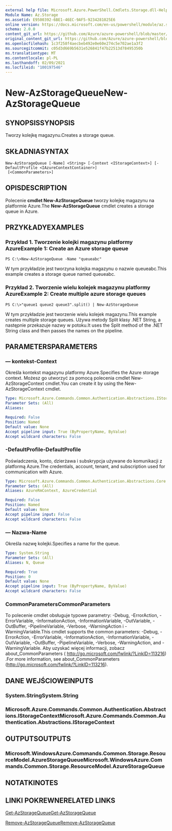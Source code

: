 ```yaml
---
external help file: Microsoft.Azure.PowerShell.Cmdlets.Storage.dll-Help.xml
Module Name: Az.Storage
ms.assetid: E9500392-6BE1-46EC-9AF5-9234281025E6
online version: https://docs.microsoft.com/en-us/powershell/module/az.storage/new-azstoragequeue
schema: 2.0.0
content_git_url: https://github.com/Azure/azure-powershell/blob/master/src/Storage/Storage.Management/help/New-AzStorageQueue.md
original_content_git_url: https://github.com/Azure/azure-powershell/blob/master/src/Storage/Storage.Management/help/New-AzStorageQueue.md
ms.openlocfilehash: 1c3f258f4aecbeb492e0e60e274c5e702ae1a3f2
ms.sourcegitcommit: c05d3d669b5631e526841f47b22513d78495350b
ms.translationtype: MT
ms.contentlocale: pl-PL
ms.lasthandoff: 02/09/2021
ms.locfileid: "100197546"
---
```

# <span data-ttu-id="28809-101">New-AzStorageQueue</span><span class="sxs-lookup"><span data-stu-id="28809-101">New-AzStorageQueue</span></span>

## <span data-ttu-id="28809-102">SYNOPSIS</span><span class="sxs-lookup"><span data-stu-id="28809-102">SYNOPSIS</span></span>
<span data-ttu-id="28809-103">Tworzy kolejkę magazynu.</span><span class="sxs-lookup"><span data-stu-id="28809-103">Creates a storage queue.</span></span>

## <span data-ttu-id="28809-104">SKŁADNIA</span><span class="sxs-lookup"><span data-stu-id="28809-104">SYNTAX</span></span>

```
New-AzStorageQueue [-Name] <String> [-Context <IStorageContext>] [-DefaultProfile <IAzureContextContainer>]
 [<CommonParameters>]
```

## <span data-ttu-id="28809-105">OPIS</span><span class="sxs-lookup"><span data-stu-id="28809-105">DESCRIPTION</span></span>
<span data-ttu-id="28809-106">Polecenie **cmdlet New-AzStorageQueue** tworzy kolejkę magazynu na platformie Azure.</span><span class="sxs-lookup"><span data-stu-id="28809-106">The **New-AzStorageQueue** cmdlet creates a storage queue in Azure.</span></span>

## <span data-ttu-id="28809-107">PRZYKŁADY</span><span class="sxs-lookup"><span data-stu-id="28809-107">EXAMPLES</span></span>

### <span data-ttu-id="28809-108">Przykład 1. Tworzenie kolejki magazynu platformy Azure</span><span class="sxs-lookup"><span data-stu-id="28809-108">Example 1: Create an Azure storage queue</span></span>
```
PS C:\>New-AzStorageQueue -Name "queueabc"
```

<span data-ttu-id="28809-109">W tym przykładzie jest tworzyna kolejka magazynu o nazwie queueabc.</span><span class="sxs-lookup"><span data-stu-id="28809-109">This example creates a storage queue named queueabc.</span></span>

### <span data-ttu-id="28809-110">Przykład 2. Tworzenie wielu kolejek magazynu platformy Azure</span><span class="sxs-lookup"><span data-stu-id="28809-110">Example 2: Create multiple azure storage queues</span></span>
```
PS C:\>"queue1 queue2 queue3".split() | New-AzStorageQueue
```

<span data-ttu-id="28809-111">W tym przykładzie jest tworzenie wielu kolejek magazynu.</span><span class="sxs-lookup"><span data-stu-id="28809-111">This example creates multiple storage queues.</span></span>
<span data-ttu-id="28809-112">Używa metody Split klasy .NET String, a następnie przekazuje nazwy w potoku.</span><span class="sxs-lookup"><span data-stu-id="28809-112">It uses the Split method of the .NET String class and then passes the names on the pipeline.</span></span>

## <span data-ttu-id="28809-113">PARAMETERS</span><span class="sxs-lookup"><span data-stu-id="28809-113">PARAMETERS</span></span>

### <span data-ttu-id="28809-114">— kontekst</span><span class="sxs-lookup"><span data-stu-id="28809-114">-Context</span></span>
<span data-ttu-id="28809-115">Określa kontekst magazynu platformy Azure.</span><span class="sxs-lookup"><span data-stu-id="28809-115">Specifies the Azure storage context.</span></span>
<span data-ttu-id="28809-116">Możesz go utworzyć za pomocą polecenia cmdlet New-AzStorageContext cmdlet.</span><span class="sxs-lookup"><span data-stu-id="28809-116">You can create it by using the New-AzStorageContext cmdlet.</span></span>

```yaml
Type: Microsoft.Azure.Commands.Common.Authentication.Abstractions.IStorageContext
Parameter Sets: (All)
Aliases:

Required: False
Position: Named
Default value: None
Accept pipeline input: True (ByPropertyName, ByValue)
Accept wildcard characters: False
```

### <span data-ttu-id="28809-117">-DefaultProfile</span><span class="sxs-lookup"><span data-stu-id="28809-117">-DefaultProfile</span></span>
<span data-ttu-id="28809-118">Poświadczenia, konto, dzierżawa i subskrypcja używane do komunikacji z platformą Azure.</span><span class="sxs-lookup"><span data-stu-id="28809-118">The credentials, account, tenant, and subscription used for communication with Azure.</span></span>

```yaml
Type: Microsoft.Azure.Commands.Common.Authentication.Abstractions.Core.IAzureContextContainer
Parameter Sets: (All)
Aliases: AzureRmContext, AzureCredential

Required: False
Position: Named
Default value: None
Accept pipeline input: False
Accept wildcard characters: False
```

### <span data-ttu-id="28809-119">— Nazwa</span><span class="sxs-lookup"><span data-stu-id="28809-119">-Name</span></span>
<span data-ttu-id="28809-120">Określa nazwę kolejki.</span><span class="sxs-lookup"><span data-stu-id="28809-120">Specifies a name for the queue.</span></span>

```yaml
Type: System.String
Parameter Sets: (All)
Aliases: N, Queue

Required: True
Position: 0
Default value: None
Accept pipeline input: True (ByPropertyName, ByValue)
Accept wildcard characters: False
```

### <span data-ttu-id="28809-121">CommonParameters</span><span class="sxs-lookup"><span data-stu-id="28809-121">CommonParameters</span></span>
<span data-ttu-id="28809-122">To polecenie cmdlet obsługuje typowe parametry: -Debug, -ErrorAction, -ErrorVariable, -InformationAction, -InformationVariable, -OutVariable, -OutBuffer, -PipelineVariable, -Verbose, -WarningAction i -WarningVariable.</span><span class="sxs-lookup"><span data-stu-id="28809-122">This cmdlet supports the common parameters: -Debug, -ErrorAction, -ErrorVariable, -InformationAction, -InformationVariable, -OutVariable, -OutBuffer, -PipelineVariable, -Verbose, -WarningAction, and -WarningVariable.</span></span> <span data-ttu-id="28809-123">Aby uzyskać więcej informacji, zobacz about_CommonParameters ( http://go.microsoft.com/fwlink/?LinkID=113216) .</span><span class="sxs-lookup"><span data-stu-id="28809-123">For more information, see about_CommonParameters (http://go.microsoft.com/fwlink/?LinkID=113216).</span></span>

## <span data-ttu-id="28809-124">DANE WEJŚCIOWE</span><span class="sxs-lookup"><span data-stu-id="28809-124">INPUTS</span></span>

### <span data-ttu-id="28809-125">System.String</span><span class="sxs-lookup"><span data-stu-id="28809-125">System.String</span></span>

### <span data-ttu-id="28809-126">Microsoft.Azure.Commands.Common.Authentication.Abstractions.IStorageContext</span><span class="sxs-lookup"><span data-stu-id="28809-126">Microsoft.Azure.Commands.Common.Authentication.Abstractions.IStorageContext</span></span>

## <span data-ttu-id="28809-127">OUTPUTS</span><span class="sxs-lookup"><span data-stu-id="28809-127">OUTPUTS</span></span>

### <span data-ttu-id="28809-128">Microsoft.WindowsAzure.Commands.Common.Storage.ResourceModel.AzureStorageQueue</span><span class="sxs-lookup"><span data-stu-id="28809-128">Microsoft.WindowsAzure.Commands.Common.Storage.ResourceModel.AzureStorageQueue</span></span>

## <span data-ttu-id="28809-129">NOTATKI</span><span class="sxs-lookup"><span data-stu-id="28809-129">NOTES</span></span>

## <span data-ttu-id="28809-130">LINKI POKREWNE</span><span class="sxs-lookup"><span data-stu-id="28809-130">RELATED LINKS</span></span>

[<span data-ttu-id="28809-131">Get-AzStorageQueue</span><span class="sxs-lookup"><span data-stu-id="28809-131">Get-AzStorageQueue</span></span>](./Get-AzStorageQueue.md)

[<span data-ttu-id="28809-132">Remove-AzStorageQueue</span><span class="sxs-lookup"><span data-stu-id="28809-132">Remove-AzStorageQueue</span></span>](./Remove-AzStorageQueue.md)



